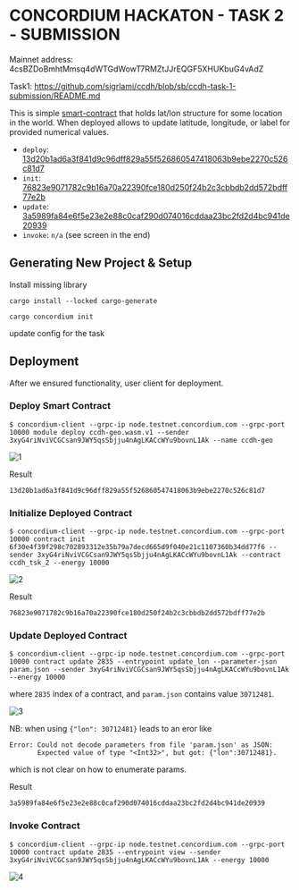 # CONCORDIUM HACKATON - TASK 2 - SUBMISSION

Mainnet address: 4csBZDoBmhtMmsq4dWTGdWowT7RMZtJJrEQGF5XHUKbuG4vAdZ

Task1: https://github.com/sigrlami/ccdh/blob/sb/ccdh-task-1-submission/README.md

This is simple [smart-contract](https://testnet.ccdscan.io/?dcount=2&dentity=account&daddress=3xyG4riNviVCGCsan9JWY5qsSbjju4nAgLKACcWYu9bovnL1Ak) that holds lat/lon structure for some location in the world. When deployed allows to update latitude, longitude, or label for provided numerical values.

- `deploy`: [13d20b1ad6a3f841d9c96dff829a55f526860547418063b9ebe2270c526c81d7](https://testnet.ccdscan.io/?dcount=3&dentity=transaction&dhash=13d20b1ad6a3f841d9c96dff829a55f526860547418063b9ebe2270c526c81d7)
- `init`:  [76823e9071782c9b16a70a22390fce180d250f24b2c3cbbdb2dd572bdff77e2b](https://testnet.ccdscan.io/?dcount=3&dentity=transaction&dhash=76823e9071782c9b16a70a22390fce180d250f24b2c3cbbdb2dd572bdff77e2b)
- `update`: [3a5989fa84e6f5e23e2e88c0caf290d074016cddaa23bc2fd2d4bc941de20939](https://testnet.ccdscan.io/?dcount=1&dentity=transaction&dhash=3a5989fa84e6f5e23e2e88c0caf290d074016cddaa23bc2fd2d4bc941de20939)
- `invoke`: `n/a` (see screen in the end)

## Generating New Project & Setup

Install missing library
```
cargo install --locked cargo-generate
```
```
cargo concordium init
```

update config for the task

## Deployment

After we ensured functionality, user client for deployment.


### Deploy Smart Contract

```
$ concordium-client --grpc-ip node.testnet.concordium.com --grpc-port 10000 module deploy ccdh-geo.wasm.v1 --sender 3xyG4riNviVCGCsan9JWY5qsSbjju4nAgLKACcWYu9bovnL1Ak --name ccdh-geo
```

![1](https://drive.google.com/uc?export=view&id=1aHSzEX9Y9SgidUP5uTkIbW8mIC5OsLfD)

Result
```
13d20b1ad6a3f841d9c96dff829a55f526860547418063b9ebe2270c526c81d7
```

### Initialize Deployed Contract

```
$ concordium-client --grpc-ip node.testnet.concordium.com --grpc-port 10000 contract init 6f30e4f39f298c702893312e35b79a7decd665d9f040e21c1107360b34dd77f6 --sender 3xyG4riNviVCGCsan9JWY5qsSbjju4nAgLKACcWYu9bovnL1Ak --contract ccdh_tsk_2 --energy 10000
```

![2](https://drive.google.com/uc?export=view&id=1GB_ZzekB1wEjsigZ_UM11038IDjA5J2B)

Result
```
76823e9071782c9b16a70a22390fce180d250f24b2c3cbbdb2dd572bdff77e2b
```

### Update Deployed Contract


```
$ concordium-client --grpc-ip node.testnet.concordium.com --grpc-port 10000 contract update 2835 --entrypoint update_lon --parameter-json param.json --sender 3xyG4riNviVCGCsan9JWY5qsSbjju4nAgLKACcWYu9bovnL1Ak --energy 10000
```
where `2835` index of a contract, and `param.json` contains value `30712481`.

![3](https://drive.google.com/uc?export=view&id=1jaBNZtRa4Zk-MdrH_93anwgqVT8T6-Lp)

NB: when using `{"lon": 30712481}` leads to an eror like

```
Error: Could not decode parameters from file 'param.json' as JSON:
       Expected value of type "<Int32>", but got: {"lon":30712481}.
```

which is not clear on how to enumerate params.


Result
```
3a5989fa84e6f5e23e2e88c0caf290d074016cddaa23bc2fd2d4bc941de20939
```

### Invoke Contract

```
$ concordium-client --grpc-ip node.testnet.concordium.com --grpc-port 10000 contract update 2835 --entrypoint view --sender 3xyG4riNviVCGCsan9JWY5qsSbjju4nAgLKACcWYu9bovnL1Ak --energy 10000
```

![4](https://drive.google.com/uc?export=view&id=1vqXZ8EugHZ4dZJ5cPoYBkQSRq1NOPhJe)
